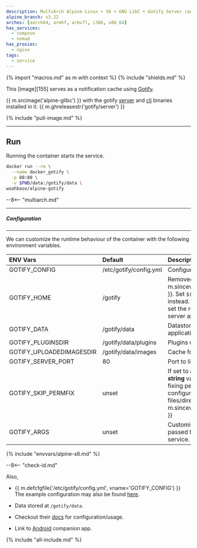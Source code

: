 ```yaml
---
description: MultiArch Alpine Linux + S6 + GNU LibC + Gotify Server (and CLI)
alpine_branch: v3.22
arches: [aarch64, armhf, armv7l, i386, x86_64]
has_services:
  - compose
  - nomad
has_proxies:
  - nginx
tags:
  - service
---
```


{% import "macros.md" as m with context %}
{% include "shields.md" %}

This [image][155] serves as a notification cache using [Gotify][1].

{{ m.srcimage('alpine-glibc') }} with the gotify [server][2] and
[cli][3] binaries installed in it. {{ m.ghreleasestr('gotify/server') }}

{% include "pull-image.md" %}

---
Run
---

Running the container starts the service.

``` sh
docker run --rm \
  --name docker_gotify \
  -p 80:80 \
  -v $PWD/data:/gotify/data \
woahbase/alpine-gotify
```

--8<-- "multiarch.md"

---
##### Configuration
---

We can customize the runtime behaviour of the container with the
following environment variables.

| ENV Vars                 | Default                | Description
| :---                     | :---                   | :---
| GOTIFY_CONFIG            | /etc/gotify/config.yml | Configuration file path.
| GOTIFY_HOME              | /gotify                | Removed {{ m.sincev('2.6.3_20250807') }}. Set `${GOTIFY_DATA}` instead. Previously used to set the root directory for server application data.
| GOTIFY_DATA              | /gotify/data           | Datastore for server application.
| GOTIFY_PLUGINSDIR        | /gotify/data/plugins   | Plugins directory.
| GOTIFY_UPLOADEDIMAGESDIR | /gotify/data/images    | Cache for uploaded images.
| GOTIFY_SERVER_PORT       | 80                     | Port to listen on.
| GOTIFY_SKIP_PERMFIX      | unset                  | If set to a **non-empty-string** value (e.g. `1`), skips fixing permissions for `gotify` configuration/data files/directories. {{ m.sincev('2.6.3_20250807') }}
| GOTIFY_ARGS              | unset                  | Customizable arguments passed to `gotify-server` service.
{% include "envvars/alpine-s6.md" %}

--8<-- "check-id.md"

Also,

* {{ m.defcfgfile('/etc/gotify/config.yml', vname='GOTIFY_CONFIG')
  }} The example configuration may also be found [here][7].

* Data stored at `/gotify/data`.

* Checkout their [docs][5] for configuration/usage.

* Link to [Android][4] companion app.

[1]: https://gotify.net/
[2]: https://github.com/gotify/server
[3]: https://github.com/gotify/cli
[4]: https://github.com/gotify/android
[5]: https://gotify.net/docs/index
[6]: https://gotify.net/docs/config
[7]: https://github.com/gotify/server/blob/master/config.example.yml

{% include "all-include.md" %}
